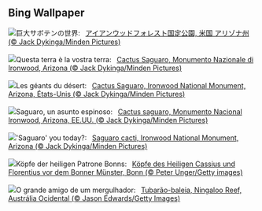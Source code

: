 ## Bing Wallpaper
![](https://www.bing.com/th?id=OHR.IronwoodCactus_JA-JP8293481561_UHD.jpg&w=1000)巨大サボテンの世界:&nbsp;&ensp;[アイアンウッドフォレスト国定公園, 米国 アリゾナ州 (© Jack Dykinga/Minden Pictures)](https://www.bing.com/th?id=OHR.IronwoodCactus_JA-JP8293481561_UHD.jpg)
<br><br/>
![](https://www.bing.com/th?id=OHR.IronwoodCactus_IT-IT9614113737_UHD.jpg&w=1000)Questa terra è la vostra terra:&nbsp;&ensp;[Cactus Saguaro, Monumento Nazionale di Ironwood, Arizona (© Jack Dykinga/Minden Pictures)](https://www.bing.com/th?id=OHR.IronwoodCactus_IT-IT9614113737_UHD.jpg)
<br><br/>
![](https://www.bing.com/th?id=OHR.IronwoodCactus_FR-FR2301952997_UHD.jpg&w=1000)Les géants du désert:&nbsp;&ensp;[Cactus Saguaro, Ironwood National Monument, Arizona, États-Unis (© Jack Dykinga/Minden Pictures)](https://www.bing.com/th?id=OHR.IronwoodCactus_FR-FR2301952997_UHD.jpg)
<br><br/>
![](https://www.bing.com/th?id=OHR.IronwoodCactus_ES-ES4399804211_UHD.jpg&w=1000)Saguaro, un asunto espinoso:&nbsp;&ensp;[Cactus saguaro, Monumento Nacional Ironwood, Arizona, EE.UU. (© Jack Dykinga/Minden Pictures)](https://www.bing.com/th?id=OHR.IronwoodCactus_ES-ES4399804211_UHD.jpg)
<br><br/>
![](https://www.bing.com/th?id=OHR.IronwoodCactus_EN-GB2435607805_UHD.jpg&w=1000)'Saguaro' you today?:&nbsp;&ensp;[Saguaro cacti, Ironwood National Monument, Arizona (© Jack Dykinga/Minden Pictures)](https://www.bing.com/th?id=OHR.IronwoodCactus_EN-GB2435607805_UHD.jpg)
<br><br/>
![](https://www.bing.com/th?id=OHR.CassiusFlorentius_DE-DE8060490789_UHD.jpg&w=1000)Köpfe der heiligen Patrone Bonns:&nbsp;&ensp;[Köpfe des Heiligen Cassius und Florentius vor dem Bonner Münster, Bonn (© Peter Unger/Getty images)](https://www.bing.com/th?id=OHR.CassiusFlorentius_DE-DE8060490789_UHD.jpg)
<br><br/>
![](https://www.bing.com/th?id=OHR.NingalooShark_PT-BR6162667843_UHD.jpg&w=1000)O grande amigo de um mergulhador:&nbsp;&ensp;[Tubarão-baleia, Ningaloo Reef, Austrália Ocidental (© Jason Edwards/Getty Images)](https://www.bing.com/th?id=OHR.NingalooShark_PT-BR6162667843_UHD.jpg)
<br><br/>
